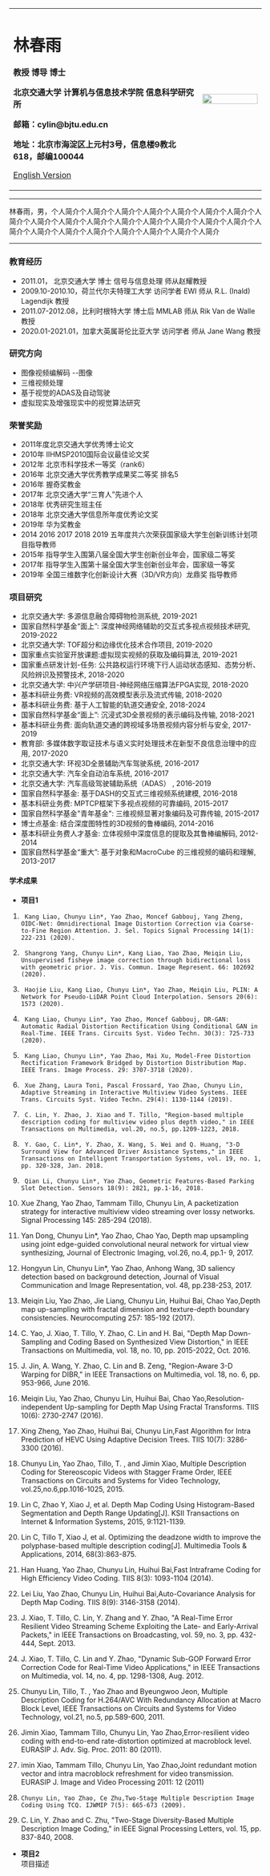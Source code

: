 <div>
<table border="0">
  <tr>
    <td width="75%">
      <h1>林春雨</h1>
      <p><b>教授 博导 博士</b></p>
      <p><b>北京交通大学 计算机与信息技术学院 信息科学研究所</b></p>
      <p><b>邮箱：cylin@bjtu.edu.cn</b></p>
      <p><b>地址：北京市海淀区上元村3号，信息楼9教北618，邮编100044</b></p>
      <p><a href="/index-en.html">English Version</a></p>
    </td>
    <td width="25%">
      <img src="/IMG_9849.jpg" width="100%">
    </td>
  </tr>
</table>
</div>

---

林春雨，男，个人简介个人简介个人简介个人简介个人简介个人简介个人简介个人简介个人简介个人简介个人简介个人简介个人简介个人简介个人简介个人简介个人简介个人简介个人简介个人简介个人简介个人简介个人简介个人简介

---

### 教育经历
- 2011.01， 北京交通大学 博士 信号与信息处理 师从赵耀教授
- 2009.10-2010.10，荷兰代尔夫特理工大学 访问学者  EWI  师从 R.L. (Inald) Lagendijk 教授
- 2011.07-2012.08，比利时根特大学  博士后 MMLAB 师从 Rik Van de Walle 教授
- 2020.01-2021.01，加拿大英属哥伦比亚大学  访问学者  师从 Jane Wang 教授


### 研究方向
- 图像视频编解码
--图像
- 三维视频处理
- 基于视觉的ADAS及自动驾驶
- 虚拟现实及增强现实中的视觉算法研究

### 荣誉奖励
- 2011年度北京交通大学优秀博士论文
- 2010年  IIHMSP2010国际会议最佳论文奖
- 2012年 北京市科学技术一等奖（rank6）
- 2016年 北京交通大学优秀教学成果奖二等奖 排名5
- 2016年  握奇奖教金
- 2017年 北京交通大学“三育人”先进个人
- 2018年 优秀研究生班主任
- 2018年 北京交通大学信息所年度优秀论文奖
- 2019年 华为奖教金
- 2014 2016 2017 2018 2019 五年度共六次荣获国家级大学生创新训练计划项目指导教师
- 2015年 指导学生入围第八届全国大学生创新创业年会，国家级二等奖
- 2017年 指导学生入围第十届全国大学生创新创业年会，国家级一等奖
- 2019年 全国三维数字化创新设计大赛（3D/VR方向）龙鼎奖 指导教师

### 项目研究
- 北京交通大学: 多源信息融合障碍物检测系统, 2019-2021
- 国家自然科学基金“面上”: 深度神经网络辅助的交互式多视点视频技术研究, 2019-2022
- 北京交通大学: TOF超分和边缘优化技术合作项目, 2019-2020
- 国家重点实验室开放课题:虚拟现实视频的获取及编码算法, 2019-2021
- 国家重点研发计划-任务: 公共路权运行环境下行人运动状态感知、态势分析、风险辨识及预警技术, 2018-2020
- 北京交通大学: 中兴产学研项目-神经网络压缩算法FPGA实现, 2018-2020
- 基本科研业务费: VR视频的高效模型表示及流式传输, 2018-2020
- 基本科研业务费: 基于人工智能的轨道交通安全, 2018-2024
- 国家自然科学基金“面上”: 沉浸式3D全景视频的表示编码及传输, 2018-2021
- 基本科研业务费: 面向轨道交通的跨视域多场景视频内容分析与安全, 2017-2019
- 教育部: 多媒体数字取证技术与语义实时处理技术在新型不良信息治理中的应用, 2017-2020
- 北京交通大学: 环视3D全景辅助汽车驾驶系统, 2016-2017
- 北京交通大学: 汽车全自动泊车系统, 2016-2017
- 北京交通大学: 汽车高级驾驶辅助系统（ADAS） , 2016-2019
- 国家自然科学基金: 基于DASH的交互式三维视频系统建模, 2016-2018
- 基本科研业务费: MPTCP框架下多视点视频的可靠编码, 2015-2017
- 国家自然科学基金"青年基金": 三维视频显著对象编码及可靠传输, 2015-2017
- 博士点基金: 结合深度图特性的3D视频的鲁棒编码, 2014-2016
- 基本科研业务费人才基金: 立体视频中深度信息的提取及其鲁棒编解码, 2012-2014
- 国家自然科学基金“重大”: 基于对象和MacroCube 的三维视频的编码和理解, 2013-2017

#### 学术成果
- **项目1**  
1.      Kang Liao, Chunyu Lin*, Yao Zhao, Moncef Gabbouj, Yang Zheng, OIDC-Net: Omnidirectional Image Distortion Correction via Coarse-to-Fine Region Attention. J. Sel. Topics Signal Processing 14(1): 222-231 (2020).

2.      Shangrong Yang, Chunyu Lin*, Kang Liao, Yao Zhao, Meiqin Liu, Unsupervised fisheye image correction through bidirectional loss with geometric prior. J. Vis. Commun. Image Represent. 66: 102692 (2020).

3.      Haojie Liu, Kang Liao, Chunyu Lin*, Yao Zhao, Meiqin Liu, PLIN: A Network for Pseudo-LiDAR Point Cloud Interpolation. Sensors 20(6): 1573 (2020).

4.      Kang Liao, Chunyu Lin*, Yao Zhao, Moncef Gabbouj, DR-GAN: Automatic Radial Distortion Rectification Using Conditional GAN in Real-Time. IEEE Trans. Circuits Syst. Video Techn. 30(3): 725-733 (2020).

5.      Kang Liao, Chunyu Lin*, Yao Zhao, Mai Xu, Model-Free Distortion Rectification Framework Bridged by Distortion Distribution Map. IEEE Trans. Image Process. 29: 3707-3718 (2020).

6.      Xue Zhang, Laura Toni, Pascal Frossard, Yao Zhao, Chunyu Lin, Adaptive Streaming in Interactive Multiview Video Systems. IEEE Trans. Circuits Syst. Video Techn. 29(4): 1130-1144 (2019).

7.      C. Lin, Y. Zhao, J. Xiao and T. Tillo, "Region-based multiple description coding for multiview video plus depth video," in IEEE Transactions on Multimedia, vol.20, no.5, pp.1209-1223, 2018.

8.      Y. Gao, C. Lin*, Y. Zhao, X. Wang, S. Wei and Q. Huang, "3-D Surround View for Advanced Driver Assistance Systems," in IEEE Transactions on Intelligent Transportation Systems, vol. 19, no. 1, pp. 320-328, Jan. 2018.

9.      Qian Li, Chunyu Lin*, Yao Zhao, Geometric Features-Based Parking Slot Detection. Sensors 18(9): 2821, pp.1-16, 2018.

10.    Xue Zhang, Yao Zhao, Tammam Tillo, Chunyu Lin, A packetization strategy for interactive multiview video streaming over lossy networks. Signal Processing 145: 285-294 (2018).

11.    Yan Dong, Chunyu Lin*, Yao Zhao, Chao Yao, Depth map upsampling using joint edge-guided convolutional neural network for virtual view synthesizing, Journal of Electronic Imaging, vol.26, no.4, pp.1- 9, 2017.

12.    Hongyun Lin, Chunyu Lin*, Yao Zhao, Anhong Wang, 3D saliency detection based on background detection, Journal of Visual Communication and Image Representation, vol. 48, pp.238-253, 2017.

13.    Meiqin Liu, Yao Zhao, Jie Liang, Chunyu Lin, Huihui Bai, Chao Yao,Depth map up-sampling with fractal dimension and texture-depth boundary consistencies. Neurocomputing 257: 185-192 (2017).

14.    C. Yao, J. Xiao, T. Tillo, Y. Zhao, C. Lin and H. Bai, "Depth Map Down-Sampling and Coding Based on Synthesized View Distortion," in IEEE Transactions on Multimedia, vol. 18, no. 10, pp. 2015-2022, Oct. 2016.

15.    J. Jin, A. Wang, Y. Zhao, C. Lin and B. Zeng, "Region-Aware 3-D Warping for DIBR," in IEEE Transactions on Multimedia, vol. 18, no. 6, pp. 953-966, June 2016.

16.    Meiqin Liu, Yao Zhao, Chunyu Lin, Huihui Bai, Chao Yao,Resolution-independent Up-sampling for Depth Map Using Fractal Transforms. TIIS 10(6): 2730-2747 (2016).

17.    Xing Zheng, Yao Zhao, Huihui Bai, Chunyu Lin,Fast Algorithm for Intra Prediction of HEVC Using Adaptive Decision Trees. TIIS 10(7): 3286-3300 (2016).

18.    Chunyu Lin, Yao Zhao, Tillo, T. , and Jimin Xiao, Multiple Description Coding for Stereoscopic Videos with Stagger Frame Order, IEEE Transactions on Circuits and Systems for Video Technology, vol.25,no.6,pp.1016-1025, 2015.

19.    Lin C, Zhao Y, Xiao J, et al. Depth Map Coding Using Histogram-Based Segmentation and Depth Range Updating[J]. KSII Transactions on Internet & Information Systems, 2015, 9:1121-1139.

20.    Lin C, Tillo T, Xiao J, et al. Optimizing the deadzone width to improve the polyphase-based multiple description coding[J]. Multimedia Tools & Applications, 2014, 68(3):863-875.

21.    Han Huang, Yao Zhao, Chunyu Lin, Huihui Bai,Fast Intraframe Coding for High Efficiency Video Coding. TIIS 8(3): 1093-1104 (2014).

22.    Lei Liu, Yao Zhao, Chunyu Lin, Huihui Bai,Auto-Covariance Analysis for Depth Map Coding. TIIS 8(9): 3146-3158 (2014).

23.    J. Xiao, T. Tillo, C. Lin, Y. Zhang and Y. Zhao, "A Real-Time Error Resilient Video Streaming Scheme Exploiting the Late- and Early-Arrival Packets," in IEEE Transactions on Broadcasting, vol. 59, no. 3, pp. 432-444, Sept. 2013.

24.    J. Xiao, T. Tillo, C. Lin and Y. Zhao, "Dynamic Sub-GOP Forward Error Correction Code for Real-Time Video Applications," in IEEE Transactions on Multimedia, vol. 14, no. 4, pp. 1298-1308, Aug. 2012.

25.    Chunyu Lin, Tillo, T. , Yao Zhao and Byeungwoo Jeon, Multiple Description Coding for H.264/AVC With Redundancy Allocation at Macro Block Level, IEEE Transactions on Circuits and Systems for Video Technology, vol.21, no.5, pp.589-600, 2011.

26.    Jimin Xiao, Tammam Tillo, Chunyu Lin, Yao Zhao,Error-resilient video coding with end-to-end rate-distortion optimized at macroblock level. EURASIP J. Adv. Sig. Proc. 2011: 80 (2011).

27.    imin Xiao, Tammam Tillo, Chunyu Lin, Yao Zhao,Joint redundant motion vector and intra macroblock refreshment for video transmission. EURASIP J. Image and Video Processing 2011: 12 (2011)

28.     Chunyu Lin, Yao Zhao, Ce Zhu,Two-Stage Multiple Description Image Coding Using TCQ. IJWMIP 7(5): 665-673 (2009).

29.    C. Lin, Y. Zhao and C. Zhu, "Two-Stage Diversity-Based Multiple Description Image Coding," in IEEE Signal Processing Letters, vol. 15, pp. 837-840, 2008.

- **项目2**  
项目描述
